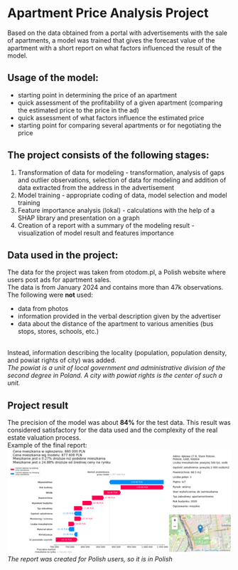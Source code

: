 # Apartment Price Analysis Project
Based on the data obtained from a portal with advertisements with the sale of apartments, a model was trained that gives the forecast value of the apartment with a short report on what factors influenced the result of the model.

## Usage of the model:
<ul>
<li>starting point in determining the price of an apartment</li>
<li>quick assessment of the profitability of a given apartment (comparing the estimated price to the price in the ad)</li>
<li>quick assessment of what factors influence the estimated price</li>
<li>starting point for comparing several apartments or for negotiating the price</li>
</ul>

## The project consists of the following stages:
<ol>
<li>Transformation of data for modeling - transformation, analysis of gaps and outlier observations, selection of data for modeling and addition of data extracted from the address in the advertisement</li>
<li>Model training - appropriate coding of data, model selection and model training</li>
<li>Feature importance analysis (lokal)  - calculations with the help of a SHAP library and presentation on a graph</li>
<li>Creation of a report with a summary of the modeling result - visualization of model result and features importance</li>
</ol>

## Data used in the project:
The data for the project was taken from otodom.pl, a Polish website where users post ads for apartment sales.<br>
The data is from January 2024 and contains more than 47k observations.<br>
The following were <b>not</b> used:
<ul>
<li>data from photos </li>
<li>information provided in the verbal description given by the advertiser</li>
<li>data about the distance of the apartment to various amenities (bus stops, stores, schools, etc.)</li>
</ul>
<br>
Instead, information describing the locality (population, population density, and powiat rights of city) was added.<br><i>The powiat is a unit of local government and administrative division of the second degree in Poland. A city with powiat rights is the center of such a unit.</i>

## Project result
The precision of the model was about <b>84%</b> for the test data. This result was considered satisfactory for the data used and the complexity of the real estate valuation process. <br>
Example of the final report:
![alt text](final_report_example.png)<br>
<i>The report was created for Polish users, so it is in Polish</i>
